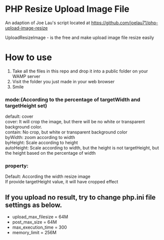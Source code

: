 # PHP Resize Upload Image File

An adaption of Joe Lau's script located at https://github.com/joelau71/php-upload-image-resize

UploadResizeImage - is the free and make upload image file resize easily

# How to use
1. Take all the files in this repo and drop it into a public folder on your WAMP server<br>
2. Visit the folder you just made in your web browser<br>
3. Smile<br>

### mode:(According to the percentage of targetWidth and targetHeight set)<br>
default: cover<br>
cover: It will crop the image, but there will be no white or transparent background color.<br>
contain: No crop, but white or transparent background color<br>
byWidth: zoom according to width<br>
byHeight: Scale according to height<br>
autoHeight: Scale according to width, but the height is not targetHeight, but the height based on the percentage of width<br>

### property:
Default: According the width resize image<br>
If provide targetHeight value, it will have cropped effect

## If you upload no result, try to change php.ini file settings as below.

- upload_max_filesize = 64M
- post_max_size = 64M
- max_execution_time = 300
- memory_limit = 256M
